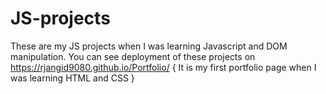 # JS-projects

These are my JS projects when I was learning Javascript and DOM manipulation.
You can see deployment of these projects on https://rjangid9080.github.io/Portfolio/ 
{ It is my first portfolio page when I was learning HTML and CSS }

